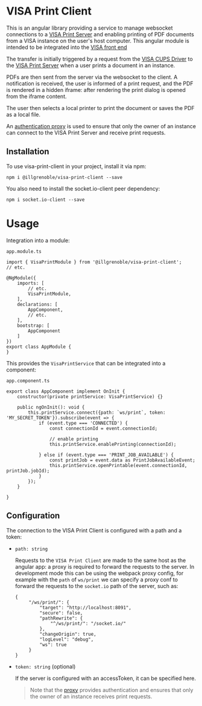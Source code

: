 # VISA Print Client

This is an angular library providing a service to manage websocket connections to a [VISA Print Server](https://github.com/ILLGrenoble/visa-print-server) and enabling printing of PDF documents from a VISA instance on the user's host computer. This angular module is intended to be integrated into the [VISA front end](https://github.com/ILLGrenoble/visa-web)

The transfer is initially triggered by a request from the [VISA CUPS Driver](https://github.com/ILLGrenoble/visa-cups) to the [VISA Print Server](https://github.com/ILLGrenoble/visa-print-server) when a user prints a document in an instance. 

PDFs are then sent from the server via the websocket to the client. A notification is received, the user is informed of a print request, and the PDF is rendered in a hidden iframe: after rendering the print dialog is opened from the iframe content.

The user then selects a local printer to print the document or saves the PDF as a local file.

An [authentication proxy](https://github.com/ILLGrenoble/visa-jupyter-proxy) is used to ensure that only the owner of an instance can connect to the VISA Print Server and receive print requests.

## Installation

To use visa-print-client in your project, install it via npm:

```
npm i @illgrenoble/visa-print-client --save
```

You also need to install the socket.io-client peer dependency:

```
npm i socket.io-client --save
```

# Usage

Integration into a module:

`app.module.ts`

```
import { VisaPrintModule } from '@illgrenoble/visa-print-client';
// etc.

@NgModule({
    imports: [
        // etc.
        VisaPrintModule,
    ],
    declarations: [
        AppComponent,
        // etc.
    ],
    bootstrap: [
        AppComponent
    ]
})
export class AppModule {
}

```
This provides the `VisaPrintService` that can be integrated into a component:

`app.component.ts`
```
export class AppComponent implement OnInit {
    constructor(private printService: VisaPrintService) {}
    
    public ngOnInit(): void {
        this.printService.connect({path: `ws/print`, token: 'MY_SECRET_TOKEN'}).subscribe(event => {
            if (event.type === 'CONNECTED') {
                const connectionId = event.connectionId;

                // enable printing
                this.printService.enablePrinting(connectionId);
                
            } else if (event.type === 'PRINT_JOB_AVAILABLE') {
                const printJob = event.data as PrintJobAvailableEvent;
                this.printService.openPrintable(event.connectionId, printJob.jobId);
            }
        });
    }

}
```

## Configuration

The connection to the VISA Print Client is configured with a path and a token:

- `path: string`

  Requests to the `VISA Print Client` are made to the same host as the angular app: a proxy is required to forward the requests to the server. In development mode this can be using the webpack proxy config, for example with the `path` of `ws/print` we can specify a proxy conf to forward the requests to the `socket.io` path of the server, such as:

   ```
   {
        "/ws/print/": {
            "target": "http://localhost:8091",
            "secure": false,
            "pathRewrite": {
                "^/ws/print/": "/socket.io/"
            },
            "changeOrigin": true,
            "logLevel": "debug",
            "ws": true
        }
   }
   
   ```

- `token: string` (optional)

  If the server is configured with an accessToken, it can be specified here.

  > Note that the [proxy](https://github.com/ILLGrenoble/visa-jupyter-proxy) provides authentication and ensures that only the owner of an instance receives print requests.


